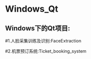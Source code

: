 Windows_Qt
=========================

Windows下的Qt项目:
-------------------------

#1.人脸采集训练及识别:FaceExtraction  

#2.机票预订系统:Ticket_booking_system  
